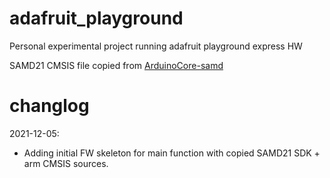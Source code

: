 # adafruit_playground
Personal experimental project running adafruit playground express HW

SAMD21 CMSIS file copied from [ArduinoCore-samd](https://github.com/arduino/ArduinoCore-samd)

# changlog
2021-12-05:
 - Adding initial FW skeleton for main function with copied SAMD21 SDK + arm CMSIS sources.
